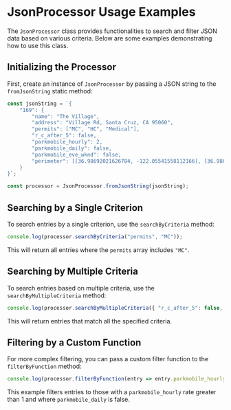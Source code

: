
# JsonProcessor Usage Examples

The `JsonProcessor` class provides functionalities to search and filter JSON data based on various criteria. Below are some examples demonstrating how to use this class.

## Initializing the Processor

First, create an instance of `JsonProcessor` by passing a JSON string to the `fromJsonString` static method:

```javascript
const jsonString = `{
    "169": {
        "name": "The Village",
        "address": "Village Rd, Santa Cruz, CA 95060",
        "permits": ["MC", "HC", "Medical"],
        "r_c_after_5": false,
        "parkmobile_hourly": 2,
        "parkmobile_daily": false,
        "parkmobile_eve_wknd": false,
        "perimeter": [[36.98692021626784, -122.05541558112166], [36.986915151421734, -122.05533737812432], [36.986718466303785, -122.05531412858456], [36.98671593387406, -122.05538493400108]]
    }
}`;

const processor = JsonProcessor.fromJsonString(jsonString);
```

## Searching by a Single Criterion

To search entries by a single criterion, use the `searchByCriteria` method:

```javascript
console.log(processor.searchByCriteria("permits", "MC"));
```

This will return all entries where the `permits` array includes `"MC"`.

## Searching by Multiple Criteria

To search entries based on multiple criteria, use the `searchByMultipleCriteria` method:

```javascript
console.log(processor.searchByMultipleCriteria({ "r_c_after_5": false, "parkmobile_hourly": 2 }));
```

This will return entries that match all the specified criteria.

## Filtering by a Custom Function

For more complex filtering, you can pass a custom filter function to the `filterByFunction` method:

```javascript
console.log(processor.filterByFunction(entry => entry.parkmobile_hourly > 1 && !entry.parkmobile_daily));
```

This example filters entries to those with a `parkmobile_hourly` rate greater than 1 and where `parkmobile_daily` is false.
